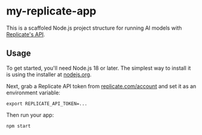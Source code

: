 # my-replicate-app

This is a scaffoled Node.js project structure for running AI models with [Replicate's API](https://replicate.com/docs/get-started/nodejs).

## Usage

To get started, you'll need Node.js 18 or later. The simplest way to install it is using the installer at [nodejs.org](https://nodejs.org/).

Next, grab a Replicate API token from [replicate.com/account](http://replicate.com/account) and set it as an environment variable:

```console
export REPLICATE_API_TOKEN=...
```

Then run your app:

```console
npm start
```
